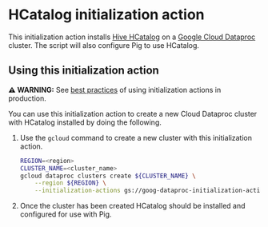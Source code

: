 # HCatalog initialization action

This initialization action installs [Hive HCatalog](https://cwiki.apache.org/confluence/display/Hive/HCatalog) on a [Google Cloud Dataproc](https://cloud.google.com/dataproc) cluster. The script will also configure Pig to use HCatalog.

## Using this initialization action

**:warning: WARNING:** See [best practices](README.md#how-initialization-actions-are-used) of using initialization actions in production.

You can use this initialization action to create a new Cloud Dataproc cluster with HCatalog installed by doing the following.

1. Use the `gcloud` command to create a new cluster with this initialization action.

    ```bash
    REGION=<region>
    CLUSTER_NAME=<cluster_name>
    gcloud dataproc clusters create ${CLUSTER_NAME} \
        --region ${REGION} \
        --initialization-actions gs://goog-dataproc-initialization-actions-${REGION}/hive-hcatalog/hive-hcatalog.sh
    ```

1. Once the cluster has been created HCatalog should be installed and configured for use with Pig.


